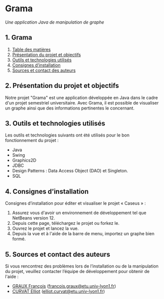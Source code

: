 # Grama
_Une application Java de manipulation de graphe_


##  1. <a name='Table'></a> Grama
<!-- vscode-markdown-toc -->
1. [Table des matières](#Table)
2. [Présentation du projet et objectifs](#Pres)
3. [Outils et technologies utilisés](#Outils)
4. [Consignes d’installation](#Consignes)
5. [Sources et contact des auteurs](#Sources)

<!-- vscode-markdown-toc-config
	numbering=true
	autoSave=true
	/vscode-markdown-toc-config -->
<!-- /vscode-markdown-toc -->



##  2. <a name='Pres'></a>Présentation du projet et objectifs
Notre projet "Grama" est une application développée en Java dans le cadre d'un projet semestriel universitaire. Avec Grama, il est possible de visualiser un graphe ainsi que des informations pertinentes le concernant.

##  3. <a name='Outils'></a>Outils et technologies utilisés
Les outils et technologies suivants ont été utilisés pour le bon fonctionnement du projet :
- Java
- Swing
- Graphics2D
- JDBC
- Design Patterns : Data Access Object (DAO) et Singleton.
- SQL

##  4. <a name='Consignes'></a>Consignes d’installation
Consignes d’installation pour éditer et visualiser le projet « Caseus » :
1. Assurez vous d'avoir un environnement de développement tel que NetBeans version 12.
2. Depuis cette page, téléchargez le projet ou forkez le.
3. Ouvrez le projet et lancez la vue.
4. Depuis la vue et à l'aide de la barre de menu, importez un graphe bien formé.

##  5. <a name='Sources'></a>Sources et contact des auteurs
Si vous rencontrez des problèmes lors de l’installation ou de la manipulation du projet, veuillez contacter l’équipe de développement pour obtenir de l'aide :
- [GRAUX François](SkyalphaBE) (francois.graux@etu.univ-lyon1.fr)
- [CURVAT Elliot](ECurvat) (elliot.curvat@etu.univ-lyon1.fr)
